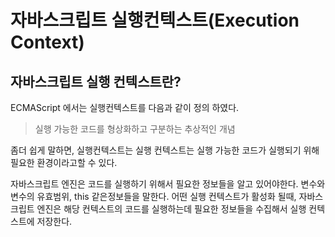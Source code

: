 # 자바스크립트 실행컨텍스트(Execution Context)

## 자바스크립트 실행 컨텍스트란?
ECMAScript 에서는 실행컨텍스트를 다음과 같이 정의 하였다.
> 실행 가능한 코드를 형상화하고 구분하는 추상적인 개념

좀더 쉽게 말하면, 실행컨텍스트는 실행 컨텍스트는 실행 가능한 코드가 실행되기 위해 필요한 환경이라고할 수 있다.

자바스크립트 엔진은 코드를 실행하기 위해서 필요한 정보들을 알고 있어야한다. 변수와 변수의 유효범위, this 같은정보들을 말한다.
어떤 실행 컨텍스트가 활성화 될때, 자바스크립트 엔진은 해당 컨텍스트의 코드를 실행하는데 필요한 정보들을 수집해서 실행 컨텍스트에 저장한다. 
